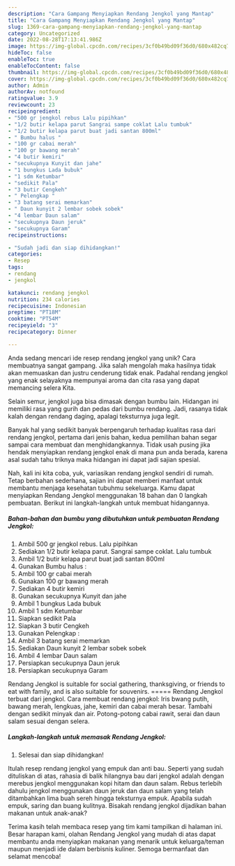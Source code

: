 ```yaml
---
description: "Cara Gampang Menyiapkan Rendang Jengkol yang Mantap"
title: "Cara Gampang Menyiapkan Rendang Jengkol yang Mantap"
slug: 1369-cara-gampang-menyiapkan-rendang-jengkol-yang-mantap
category: Uncategorized
date: 2022-08-28T17:13:41.986Z
image: https://img-global.cpcdn.com/recipes/3cf0b49bd09f36d0/680x482cq70/rendang-jengkol-foto-resep-utama.jpg
hideToc: false
enableToc: true
enableTocContent: false
thumbnail: https://img-global.cpcdn.com/recipes/3cf0b49bd09f36d0/680x482cq70/rendang-jengkol-foto-resep-utama.jpg
cover: https://img-global.cpcdn.com/recipes/3cf0b49bd09f36d0/680x482cq70/rendang-jengkol-foto-resep-utama.jpg
author: Admin
authorAv: notfound
ratingvalue: 3.9
reviewcount: 23
recipeingredient:
- "500 gr jengkol rebus Lalu pipihkan"
- "1/2 butir kelapa parut Sangrai sampe coklat Lalu tumbuk"
- "1/2 butir kelapa parut buat jadi santan 800ml"
- " Bumbu halus "
- "100 gr cabai merah"
- "100 gr bawang merah"
- "4 butir kemiri"
- "secukupnya Kunyit dan jahe"
- "1 bungkus Lada bubuk"
- "1 sdm Ketumbar"
- "sedikit Pala"
- "3 butir Cengkeh"
- " Pelengkap "
- "3 batang serai memarkan"
- " Daun kunyit 2 lembar sobek sobek"
- "4 lembar Daun salam"
- "secukupnya Daun jeruk"
- "secukupnya Garam"
recipeinstructions:

- "Sudah jadi dan siap dihidangkan!"
categories:
- Resep
tags:
- rendang
- jengkol

katakunci: rendang jengkol 
nutrition: 234 calories
recipecuisine: Indonesian
preptime: "PT18M"
cooktime: "PT54M"
recipeyield: "3"
recipecategory: Dinner

---
```





Anda sedang mencari ide resep rendang jengkol yang unik? Cara membuatnya sangat gampang. Jika salah mengolah maka hasilnya tidak akan memuaskan dan justru cenderung tidak enak. Padahal rendang jengkol yang enak selayaknya mempunyai aroma dan cita rasa yang dapat memancing selera Kita.





Selain semur, jengkol juga bisa dimasak dengan bumbu lain. Hidangan ini memiliki rasa yang gurih dan pedas dari bumbu rendang. Jadi, rasanya tidak kalah dengan rendang daging, apalagi teksturnya juga legit.

Banyak hal yang sedikit banyak berpengaruh terhadap kualitas rasa dari rendang jengkol, pertama dari jenis bahan, kedua pemilihan bahan segar sampai cara membuat dan menghidangkannya. Tidak usah pusing jika hendak menyiapkan rendang jengkol enak di mana pun anda berada, karena asal sudah tahu triknya maka hidangan ini dapat jadi sajian spesial.






Nah, kali ini kita coba, yuk, variasikan rendang jengkol sendiri di rumah. Tetap berbahan sederhana, sajian ini dapat memberi manfaat untuk membantu menjaga kesehatan tubuhmu sekeluarga. Kamu dapat menyiapkan Rendang Jengkol menggunakan 18 bahan dan 0 langkah pembuatan. Berikut ini langkah-langkah untuk membuat hidangannya.

<!--inarticleads1-->

##### Bahan-bahan dan bumbu yang dibutuhkan untuk pembuatan Rendang Jengkol:

1. Ambil 500 gr jengkol rebus. Lalu pipihkan
1. Sediakan 1/2 butir kelapa parut. Sangrai sampe coklat. Lalu tumbuk
1. Ambil 1/2 butir kelapa parut buat jadi santan 800ml
1. Gunakan  Bumbu halus :
1. Ambil 100 gr cabai merah
1. Gunakan 100 gr bawang merah
1. Sediakan 4 butir kemiri
1. Gunakan secukupnya Kunyit dan jahe
1. Ambil 1 bungkus Lada bubuk
1. Ambil 1 sdm Ketumbar
1. Siapkan sedikit Pala
1. Siapkan 3 butir Cengkeh
1. Gunakan  Pelengkap :
1. Ambil 3 batang serai memarkan
1. Sediakan  Daun kunyit 2 lembar sobek sobek
1. Ambil 4 lembar Daun salam
1. Persiapkan secukupnya Daun jeruk
1. Persiapkan secukupnya Garam


Rendang Jengkol is suitable for social gathering, thanksgiving, or friends to eat with family, and is also suitable for souvenirs. ===== Rendang Jengkol terbuat dari jengkol. Cara membuat rendang jengkol: Iris bwang putih, bawang merah, lengkuas, jahe, kemiri dan cabai merah besar. Tambahi dengan sedikit minyak dan air. Potong-potong cabai rawit, serai dan daun salam sesuai dengan selera. 

<!--inarticleads2-->

##### Langkah-langkah untuk memasak Rendang Jengkol:


1. Selesai dan siap dihidangkan!

Itulah resep rendang jengkol yang empuk dan anti bau. Seperti yang sudah dituliskan di atas, rahasia di balik hilangnya bau dari jengkol adalah dengan merebus jengkol menggunakan kopi hitam dan daun salam. Rebus terlebih dahulu jengkol menggunakan daun jeruk dan daun salam yang telah ditambahkan lima buah sereh hingga teksturnya empuk. Apabila sudah empuk, saring dan buang kulitnya. Bisakah rendang jengkol dijadikan bahan makanan untuk anak-anak? 

Terima kasih telah membaca resep yang tim kami tampilkan di halaman ini. Besar harapan kami, olahan Rendang Jengkol yang mudah di atas dapat membantu anda menyiapkan makanan yang menarik untuk keluarga/teman maupun menjadi ide dalam berbisnis kuliner. Semoga bermanfaat dan selamat mencoba!

